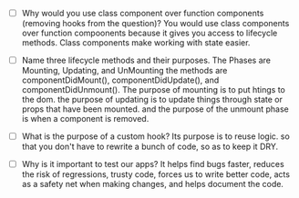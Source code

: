 - [ ] Why would you use class component over function components (removing hooks from the question)?
You would use class components over function compoonents because it gives you access to lifecycle methods. Class components make working with state easier.
- [ ] Name three lifecycle methods and their purposes.
The Phases are Mounting, Updating, and UnMounting
the methods are componentDidMount(), componentDidUpdate(), and componentDidUnmount(). The purpose of mounting is to put htings to the dom. the purpose of updating is to update things through state or props that have been mounted. and the purpose of the unmount phase is when a component is removed.

- [ ] What is the purpose of a custom hook?
Its purpose is to reuse logic. so that you don't have to rewrite a bunch of code, so as to keep it DRY.

- [ ] Why is it important to test our apps?
It helps find bugs faster, reduces the risk of regressions, trusty code, forces us to write better code, acts as a safety net when making changes, and helps document the code.